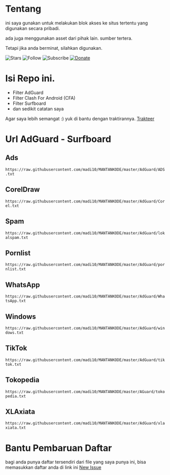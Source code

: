 
# Tentang
ini saya gunakan untuk melakukan blok akses ke situs tertentu yang digunakan secara pribadi.

ada juga menggunakan asset dari pihak lain. sumber tertera.

Tetapi jika anda berminat, silahkan digunakan.

![Stars](https://img.shields.io/github/stars/madi10/MANTANKODE?style=for-the-badge)
![Follow](https://img.shields.io/github/followers/madi10?style=for-the-badge)
![Subscribe](https://img.shields.io/youtube/channel/subscribers/UCMFQytY2sjobgA75FQwbPwQ?style=for-the-badge)
[![Donate](https://img.shields.io/badge/Ko--fi-F16061?style=for-the-badge&logo=ko-fi&logoColor=white)](https://trakteer.id/mantankode)


# Isi Repo ini.
- Filter AdGuard
- Filter Clash For Android (CFA)
- Filter Surfboard
- dan sedikit catatan saya

Agar saya lebih semangat :) yuk di bantu dengan traktirannya.
[Trakteer](https://trakteer.id/mantankode)

# Url AdGuard - Surfboard
## Ads
```https://raw.githubusercontent.com/madi10/MANTANKODE/master/AdGuard/ADS.txt```
## CorelDraw
```https://raw.githubusercontent.com/madi10/MANTANKODE/master/AdGuard/Corel.txt```
## Spam
```https://raw.githubusercontent.com/madi10/MANTANKODE/master/AdGuard/lokalspam.txt```
## Pornlist
```https://raw.githubusercontent.com/madi10/MANTANKODE/master/AdGuard/pornlist.txt```
## WhatsApp
```https://raw.githubusercontent.com/madi10/MANTANKODE/master/AdGuard/WhatsApp.txt```
## Windows
```https://raw.githubusercontent.com/madi10/MANTANKODE/master/AdGuard/windows.txt```
## TikTok
```https://raw.githubusercontent.com/madi10/MANTANKODE/master/AdGuard/tiktok.txt```
## Tokopedia
```https://raw.githubusercontent.com/madi10/MANTANKODE/master/AGuard/tokopedia.txt```
## XLAxiata
```https://raw.githubusercontent.com/madi10/MANTANKODE/master/AdGuard/xlaxiata.txt```

# Bantu Pembaruan Daftar
bagi anda punya daftar tersendiri dari file yang saya punya ini, bisa memasukkan daftar anda di link ini [New Issue](https://github.com/madi10/MANTANKODE/issues/new)

